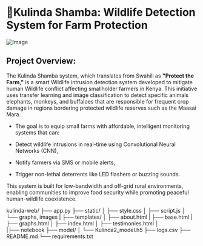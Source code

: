 # **🌱Kulinda Shamba: Wildlife Detection System for Farm Protection**

![Image](https://github.com/user-attachments/assets/e6e0e585-4185-49f3-82c6-297103f0729c) 

## **Project Overview:**

The Kulinda Shamba system, which translates from Swahili as **"Protect the Farm,"** is a smart Wildlife intrusion detection system developed to mitigate human Wildlife conflict affecting smallholder farmers in Kenya. 
This initiative uses transfer learning and image classification to detect specific animals elephants, monkeys, and buffaloes that are responsible for frequent crop damage in regions bordering protected wildlife reserves such as the Maasai Mara.

- The goal is to equip small farms with affordable, intelligent monitoring systems that can:

- Detect wildlife intrusions in real-time using Convolutional Neural Networks (CNN),

- Notify farmers via SMS or mobile alerts,

- Trigger non-lethal deterrents like LED flashers or buzzing sounds.

This system is built for low-bandwidth and off-grid rural environments, enabling communities to improve food security while promoting peaceful human-wildlife coexistence.


kulinda-web/
├── app.py
├── static/
│   ├── style.css
│   ├── script.js
│   └── graphs, images
|
├── templates/
│   ├── about.html
|   ├── base.html
|   ├── graphs.html
│   ├── index.html
│   ├── testimonies.html
│   
|├── notebook
├── model/
│   └── Kulinda2_model.h5
├── logs.csv
├── README.md
└── requirements.txt

